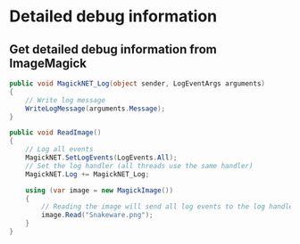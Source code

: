 # Detailed debug information

## Get detailed debug information from ImageMagick

```C#
public void MagickNET_Log(object sender, LogEventArgs arguments)
{
    // Write log message
    WriteLogMessage(arguments.Message);
}

public void ReadImage()
{
    // Log all events
    MagickNET.SetLogEvents(LogEvents.All);
    // Set the log handler (all threads use the same handler)
    MagickNET.Log += MagickNET_Log;

    using (var image = new MagickImage())
    {
        // Reading the image will send all log events to the log handler
        image.Read("Snakeware.png");
    }
}
```